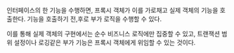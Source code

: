 인터페이스의 한 기능을 수행하면, 프록시 객체가 이를 가로채고 실제 객체의 기능을 호출한다. 기능을 호출하기 전,후로 부가 로직을 수행할 수 있다.

이를 통해 실제 객체의 구현에서는 순수 비즈니스 로직에만 집중할 수 있고, 트랜잭션 범위 설정이나 로깅같은 부가 기능은 프록시 객체에게 위임할 수 있는 것이다.
